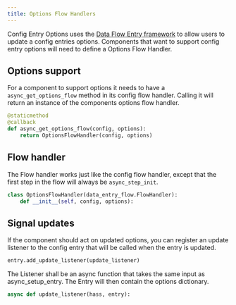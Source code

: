 ```yaml
---
title: Options Flow Handlers
---
```


Config Entry Options uses the [Data Flow Entry framework](data_entry_flow_index.md) to allow users to update a config entries options. Components that want to support config entry options will need to define a Options Flow Handler.

## Options support

For a component to support options it needs to have a `async_get_options_flow` method in its config flow handler. Calling it will return an instance of the components options flow handler.

```python
@staticmethod
@callback
def async_get_options_flow(config, options):
    return OptionsFlowHandler(config, options)
```

## Flow handler

The Flow handler works just like the config flow handler, except that the first step in the flow will always be `async_step_init`.

```python
class OptionsFlowHandler(data_entry_flow.FlowHandler):
    def __init__(self, config, options):
```

## Signal updates

If the component should act on updated options, you can register an update listener to the config entry that will be called when the entry is updated.

```python
entry.add_update_listener(update_listener)
```

The Listener shall be an async function that takes the same input as async_setup_entry. The Entry will then contain the options dictionary.

```python
async def update_listener(hass, entry):
```


